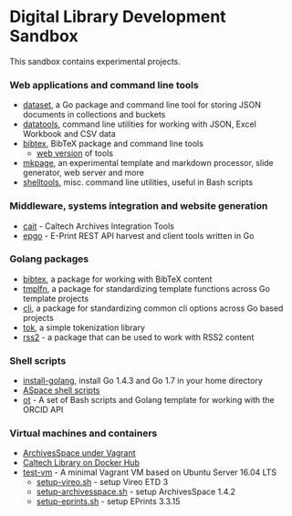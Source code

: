 # Digital Library Development Sandbox

This sandbox contains experimental projects.


### Web applications and command line tools

+ [dataset](https://caltechlibrary.github.io/dataset), a Go package and command line tool for storing JSON documents in collections and buckets
+ [datatools](https://caltechlibrary.github.io/datatools), command line utilities for working with JSON, Excel Workbook and CSV data
+ [bibtex](https://caltechlibrary.github.io/bibtex), BibTeX package and command line tools
    + [web version](https://caltechlibrary.github.io/bibtex/webapp) of tools
+ [mkpage](https://caltechlibrary.github.io/mkpage), an experimental template and markdown processor, slide generator, web server and more
+ [shelltools](https://caltechlibrary.github.io/shelltools), misc. command line utilities, useful in Bash scripts


### Middleware, systems integration and website generation

+ [cait](https://caltechlibrary.github.io/cait) - Caltech Archives Integration Tools
+ [epgo](https://caltechlibrary.github.io/epgo) - E-Print REST API harvest and client tools written in Go

### Golang packages

+ [bibtex](https://github.com/caltechlibrary/bibtex), a package for working with BibTeX content
+ [tmplfn](https://github.com/caltechlibrary/tmplfn), a package for standardizing template functions across Go template projects
+ [cli](https://github.com/caltechlibrary/cli), a package for standardizing common cli options across Go based projects
+ [tok](https://github.com/caltechlibrary/tok), a simple tokenization library
+ [rss2](https://github.com/caltechlibrary/rss2) - a package that can be used to work with RSS2 content


### Shell scripts

+ [install-golang](https://github.com/caltechlibrary/install-golang), install Go 1.4.3 and Go 1.7 in your home directory
+ [ASpace shell scripts](https://github.com/caltechlibrary/aspace-shell-scripts)
+ [ot](https://github.com/caltechlibrary/ot) - A set of Bash scripts and Golang template for working with the ORCID API

### Virtual machines and containers

+ [ArchivesSpace under Vagrant](https://github.com/caltechlibrary/archivesspace_vagrant)
+ [Caltech Library on Docker Hub](https://hub.docker.com/u/caltechlibrary)
+ [test-vm](https://github.com/caltechlibrary/test-vm) - A minimal Vagrant VM based on Ubuntu Server 16.04 LTS
    + [setup-vireo.sh](https://raw.githubusercontent.com/caltechlibrary/test-vm/master/setup-vireo.sh) - setup Vireo ETD 3
    + [setup-archivesspace.sh](https://raw.githubusercontent.com/caltechlibrary/test-vm/master/setup-archivesspace.sh) - setup ArchivesSpace 1.4.2
    + [setup-eprints.sh](https://raw.githubusercontent.com/caltechlibrary/test-vm/master/setup-eprints.sh) - setup EPrints 3.3.15



